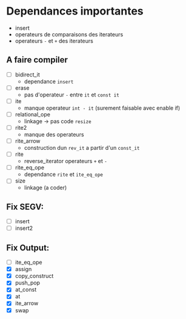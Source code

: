 # Dependances importantes

- insert
- operateurs de comparaisons des iterateurs
- operateurs `-` et `+` des iterateurs

## A faire compiler

- [ ] bidirect_it
  - dependance `insert`
- [ ] erase
  - pas d'operateur `-` entre `it` et `const it`
- [ ] ite
  - manque operateur `int - it` (surement faisable avec enable if)
- [ ] relational_ope
  - linkage -> pas code `resize`
- [ ] rite2
  - manque des operateurs
- [ ] rite_arrow
  - construction dun `rev_it` a partir d'un `const_it`
- [ ] rite
  - reverse_iterator operateurs `+` et `-`
- [ ] rite_eq_ope
  - dependance `rite` et `ite_eq_ope`
- [ ] size
  - linkage (a coder)

## Fix SEGV:

- [ ] insert
- [ ] insert2

## Fix Output:

- [ ] ite_eq_ope
- [x] assign
- [x] copy_construct
- [x] push_pop
- [x] at_const
- [x] at
- [x] ite_arrow
- [x] swap